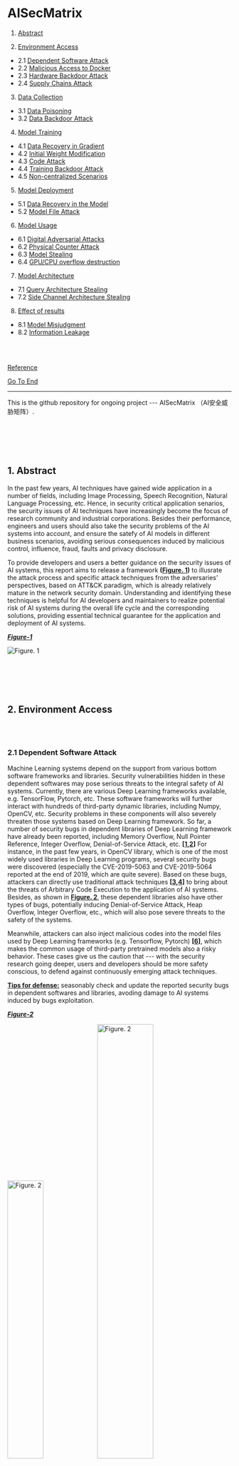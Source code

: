 # AISecMatrix

1. [Abstract](#abstract)

2. [Environment Access](#environment-access) 

* 2.1 [Dependent Software Attack](#dependent-software-attack)
* 2.2 [Malicious Access to Docker](#malicious-access-to-docker)
* 2.3 [Hardware Backdoor Attack](#hardware-backdoor-attack)
* 2.4 [Supply Chains Attack](#supply-chains-attack)

3. [Data Collection](#data-collection) 

* 3.1 [Data Poisoning](#data-poisoning)
* 3.2 [Data Backdoor Attack](#data-backdoor-attack)

4. [Model Training](#model-training) 

* 4.1 [Data Recovery in Gradient](#data-recovery-in-gradient)
* 4.2 [Initial Weight Modification](#initial-weight-modification)
* 4.3 [Code Attack](#code-attack)
* 4.4 [Training Backdoor Attack](#training-backdoor-attack)
* 4.5 [Non-centralized Scenarios](#non-centralized-scenarios)

5. [Model Deployment](#model-deployment) 

* 5.1 [Data Recovery in the Model](#data-recovery-in-the-model)
* 5.2 [Model File Attack](#model-file-attack)

6. [Model Usage](#Model-Usage) 

- 6.1 [Digital Adversarial Attacks](#Digital-Adversarial-Attacks)
- 6.2 [Physical Counter Attack](#Physical-Counter-Attack)
- 6.3 [Model Stealing](#Model-Stealing)
- 6.4 [GPU/CPU overflow destruction](#GPU/CPU-overflow-destruction)

7. [Model Architecture](#Model-Architecture) 

- 7.1 [Query Architecture Stealing](#Query-Architecture-Stealing)
- 7.2 [Side Channel Architecture Stealing](#Side-Channel-Architecture-Stealing)

8. [Effect of results](#Effect-of-results)

- 8.1 [Model Misjudgment](#Model-Misjudgment)
- 8.2 [Information Leakage](#Information-Leakage)

<br><br>

[Reference](#reference)

[Go To End](#end)

----

This is the github repository for ongoing project --- AISecMatrix （AI安全威胁矩阵）.

<br><br><br><br>

<span id = "abstract"></span>

## 1. Abstract

In the past few years, AI techniques have gained wide application in a number of fields, including Image Processing, Speech Recognition, Natural Language Processing, etc. Hence, in security critical application senarios, the security issues of AI techniques have increasingly become the focus of research community and industrial corporations. Besides their performance, engineers and users should also take the security problems of the AI systems into account, and ensure the satefy of AI models in different business scenarios, avoiding serious consequences induced by malicious control, influence, fraud, faults and privacy disclosure.

To provide developers and users a better guidance on the security issues of AI systems, this report aims to release a framework **([Figure. 1](#figure-1))** to illusrate the attack process and specific attack techniques from the adversaries' perspectives, based on ATT&CK paradigm, which is already relatively mature in the network security domain.  Understanding and identifying these techniques is helpful for AI developers and maintainers to realize potential risk of AI systems during the overall life cycle and the corresponding solutions, providing essential technical guarantee for the application and deployment of AI systems.

**<span id = "figure-1">*<u>Figure-1</u>*</span>**

![Figure. 1](img/1.png)

<br><br><br><br>

<span id = "environment-access"></span>

## 2. Environment Access

<br>

<br>

<span id = "dependent-software-attack"></span>

### 2.1 Dependent Software Attack

Machine Learning systems depend on the support from various bottom software frameworks and libraries. Security vulnerabilities hidden in these dependent softwares may pose serious threats to the integral safety of AI systems. Currently, there are various Deep Learning frameworks available, e.g. TensorFlow, Pytorch, etc. These software frameworks will further interact with hundreds of third-party dynamic libraries, including Numpy, OpenCV, etc. Security problems in these components will also severely threaten those systems based on Deep Learning framework. So far, a number of security bugs in dependent libraries of Deep Learning framework have already been reported, including Memory Overflow, Null Pointer Reference, Integer Overflow, Denial-of-Service Attack, etc. **[[1](#ref-1),[2](#ref-2)]** For instance, in the past few years, in OpenCV library, which is one of the most widely used libraries in Deep Learning programs, several security bugs were discovered (especially the CVE-2019-5063 and CVE-2019-5064 reported at the end of 2019, which are quite severe). Based on these bugs, attackers can directly use traditional attack techniques **[[3](#ref-3),[4](#ref-4)]** to bring about the threats of Arbitrary Code Execution to the application of AI systems. Besides, as shown in **[Figure. 2](#figure-2)**, these dependent libraries also have other types of bugs, potentially inducing Denial-of-Service Attack, Heap Overflow, Integer Overflow, etc., which will also pose severe threats to the safety of the systems.

Meanwhile,  attackers can also inject malicious codes into the model files used by Deep Learning frameworks (e.g. Tensorflow, Pytorch) **[[6](#ref-6)]**, which makes the common usage of third-party pretrained models also a risky behavior. These cases give us the caution that --- with the security research going deeper, users and developers should be more safety conscious, to defend against continuously emerging attack techniques.

**<u>Tips for defense:</u>** seasonably check and update the reported security bugs in dependent softwares and libraries, avoding damage to AI systems induced by bugs exploitation.

**<span id = "figure-2">*<u>Figure-2</u>*</span>**

<img src="img/2-1-1.png" alt="Figure. 2" width="40%" /><img src="img/2-1-2.png" alt="Figure. 2" width="50%" />

<br>

<br>

<span id = "malicious-access-to-docker"></span>

### 2.2 Malicious Access to Docker

Machine Learning tasks can be deployed in Kubernetes clusters via KubeFlow framework **[[5](#ref-5)]**. Since usually the computation nodes for ML tasks have strong calculation capability, these nodes are thus becoming ideal attack targets for adversaries. For instance, attackers may hijack these ML tasks nodes and exploit them for mining. **[[6](#ref-6)]** One example is, in June 2020, Azure Security Center at Microsoft issued one warning after they detected malicious mining programs installed in Kuberflow by attackers. This security program was induced by improper configurations --- some users modified the default settings for panel access, changing Istio service into Load-Balancer, for convinient access. Such improper configurations made the service public for Internet, so that attackers could access the panel and deploy backdoor containers in the clusters via various methods. For example, with space search engines such as Shodan, Fofa, etc., adversaries can discover Kubernets exposed in public network and thus gaining opportunities to execute malicious codes **[[5](#ref-5)]**. As shown in **[Figure. 3](#figure-3)**, adversaries can complete the attacks by loading customized malicious Jupyter images, during the creation of Juputer application services in Kubeflow. Meanwhile, attackers can also directly deploy malicious containers via inserting additional python codes in Jupyter, which may further enlarge the attackers' accessibility to critical data/codes and even harm the integral security of the ML models.

**<u>Tips for defense:</u>** Developers and maintainers should be familiar with containers' common application scenarios and corresponding defensive techniques. As for relevent techniques, we refer interested readers to the Kubernetes threatening models **[[8](#ref-8)]** released by Microsoft. 

**<span id = "figure-3">*<u>Figure-3</u>*</span>**

<img src="img/2-2-1.png" alt="Figure. 3" width="50%" /> <img src="img/2-2-2.png" alt="Figure. 3" width="33%" />

<br>

<br>

<span id = "hardware-backdoor-attack"></span>

### 2.3 Hardware Backdoor Attack

Hardware Backdoors Attacks (also known as Hardware Trojans Attacks) can take place during the trained models being deployed in hardware devices, where adversaries may insert backdoors into the deployed models by making very slight modificaiton to hardware components, e.g. Lookup Table. Those models that contain backdoors can still operate normally on common cases, however, malicious behaviors could be triggered in certain preseted senarios, resulting in stealthy and severe theats.

Mordern integrated circuits usually contain third-party IP cores, which are commonly adopted as integrated modules for swift deployment. Such commonly used and modularized mechanisms enable hardware attackers to design Trojans for certain IP cores and thus correspondinly affecting a substantial number of hardware devices which use these modules. For instance, as illusrated in **[[9](#ref-9)]**, one can bring a neural network model to always making incorrect predictions by only modifying 0.03% of the model's parameteres during hardware deployment stage. **[[10](#ref-10)]** further showed that, by merely flipping 13 bits of a model with 93M bits, a ImageNet classifier with 70% accuracy could be reduced to a random classifier. Recently, **[[11](#ref-11)]** proposed Sequence Triggered Hardware Trojan for neural networks, which can totally invalidate a classifier, once a certain sequence of normal images are input into the model, as shown in **[Figure. 4](#figure-4)**.

So far, Hardware Backdoor Attack is still a newly emerging research area, and existing research study on this area is limited. However, in real application scenarios, this type of attack poses a severe threat. For example, attackers can inject backdoors into vision system of an autonomous driving car in the form of hardware Trojans, and the life safety of passengers may be seriously threatened if the backdoors are triggered. Note that, existing backdoors injection usually can only be  implemented by the models' owners. It would be very valuable to study the backdoors injection from outside invaders, since it's a more risky attack scenarios.

**<span id = "figure-4">*<u>Figure-4</u>*</span>**

<img src="img/2-3-1.png" alt="Figure. 4" width="50%" />

<br>

<br>

<span id = "supply-chains-attack"></span>

### 2.4 Supply Chains Attack

As shown in **[Figure. 5](#figure-5)**, attackers can perform Supply Chains Attack in multiple ways, e.g. exploiting open source platform to release malicious pretrained models, constructing backdoors by controlling or modifying software and hardware platforms.

For instance, attackers can inject malicious instructions into model files by exploiting the security bugs Numpy CVE-2019-6446. Researchers already found that, when model loading functions like "torch.load" are executed, this security bug can be triggered, resulting in execution of malicious instructions. Since the execution of these malicious instructions will not affect the common usage of the models, such attacks are very stealthy. As shown in **[Figure. 6](#figure-6)**, using this bug, attackers can inject instructions into the model file (e.g. binary model file saved by Pytorch), and the "Calculator" program is launched when the model file is loaded. Similarly, attackers can also download and execute Trojan instructions in this way **[[12](#ref-12)]**, which makes this type of attacks very threatening.

**<u>Tips for defense:</u>** Make sure the srouce of model files are trustworthy before loading them, and be cautious in third-party model files.

**<span id = "figure-5">*<u>Figure-5</u>*</span>**

<img src="img/2-4-1.png" alt="Figure. 5" width="50%" />![Figure. 5](img/2-4-2.png)

**<span id = "figure-6">*<u>Figure-6</u>*</span>**

<img src="img/2-4-3.png" alt="Figure. 5" width="67%" />

<br><br>

<br><br>


## 3. Data collection

<span id = "Data-Poisoning"></span>

### 3.1 Data Poisoning

**<span id = "figure-7">*<u>Figure-7: From left to right are the images of target test that hope to be divided into the wrong ones, the poisoned training sample 1, the poisoned training sample 2 **[[13](#ref-13)]**.</u>*</span>**

<img src="img/3-1-1.png" alt="Figure. 7" width="50%" />

<br>

Data poisoning refers to the attack of malicious manipulation model by polluting part of training data before training. Generally speaking, poisoning attacks can be divided into two categories: the first type of poisoning attacks hopes that the network will perform well in normal tests, but it makes a wrong judgment on specific images; the second type of poisoning attacks hopes that the network performs poorly in the test set, and even the training is difficult to converge.

<br>

The first type of poisoning can be divided into clean sample poisoning and wrong sample poisoning. The pollution data released by the former is normal sample in human eyes, so it is hidden and difficult to be detected by the trainer; the latter type of poisoning method uses the wrong labeled data. Its success rate is generally relatively high, but its concealment is insufficient. If the attacker can obtain the model parameters of the target to be attacked, it may only need to introduce a piece of poisoned data to make the model judge the specific image incorrectly. Even if the attacker does not know the specific parameters of the model, the attacker can achieve a 50% success rate of poisoning by using multi model integration to produce pollution data with only 1% poisoning ratio **[[13](#ref-13)]**. As shown in **[Figure. 7](#figure-7)**, modifying several different pictures in the training set for poisoning can make the trained model recognize the specific target graph which is different from the training picture as the category designated by the attacker **[[13](#ref-13)]**.

<br>

The second type of poisoning aims to reduce the overall performance of the model **[[15](#ref-15)]**, which mainly targets at traditional machine learning models such as SVM **[[16](#ref-16)]**, logical regression **[[17](#ref-17)]**. Of course, the second type of poisoning for deep learning can also have a higher success rate **[[18](#ref-18)]**.

<br>

At present, the poison attack to the white box model has been relatively complete, but how to better poison the black box model is still a problem worth studying. How to reduce the proportion of poisoning samples and improve the success rate and stability of black box poisoning is an important research direction in the future.

<br>

**<u>Defense suggestions:</u>** Be alert to the data from unknown sources; Use the algorithm **[[19](#ref-19),[20](#ref-20)]** to detect abnormal samples before training; Preprocess the used data by using yje data augmentation; Try to avoid transfer learning based on completely open model, so as to improve the difficulty of poisoning attack.

<br>

<span id = "Data-Backdoor-Attack"></span>

### 3.2 Data Backdoor Attack

Backdoor Attack is an emerging attack method against machine learning models. An attacker may bury a back door into the model, which may lead to the infected model behaving normally in general. However, when the back door is activated, the output of the model becomes the malicious target set by the attacker. When the training process of the model is not completely controlled, for example, scenarios such as training/pre-training using third-party training data sets, training using third-party computing platforms, modeling provided by the third party, etc., backdoor attacks may occur. Because the model behaves normally until the back door is triggered, this kind of malicious attack behavior is difficult to be detected.

<br>

**<span id = "figure-8">*<u>Figure-8: Schematic diagram of backdoor attack based on data poisoning **[[21](#ref-21)]**.</u>*</span>**

<img src="img/3-2-1.png" alt="Figure. 8" width="50%" />

<br>

Data backdoor attack refers to backdoor implantation through poisoning training data set **[[22](#ref-22),[23](#ref-23),[24](#ref-24)]**. As shown in **[Figure. 8](#figure-8)**, in the image classification task, some training images will be "tagged" with specific triggers, and then their labels will be converted into target labels specified by attackers. These poisoned samples and benign samples will be used for model training together. Therefore, during the test phase, the normal test samples will be predicted as their corresponding categories by the model, but the test samples containing triggers  (being attacked) will activate the hidden backdoors in the model and make them be divided into target categories.

<br>

At present, the trigger of a backdoor attack can reach an invisible level of human eyes **[[23](#ref-23),[24](#ref-24),[25](#ref-25)]**, and the real label of the poisoned sample can even be completely consistent with the target label **[[23](#ref-23),[24](#ref-24)]**, which makes the backdoor attack more difficult to detect. Besides, in addition to image classification task, backdoor attack has also been proved to have significant attack effect in other different task scenarios **[[26](#ref-26),[27](#ref-27),[28](#ref-28)]**. Therefore, backdoor attack poses a great threat to the security of deep learning model.

<br>

**<u>Defense suggestions:</u>** for backdoor attacks, there are also some corresponding defense methods proposed. The existing backdoor defense methods can be divided into empirical backdoor defense methods and certified backdoor defense methods. The empirical backdoor defense method generally has good performance, but its effectiveness is not guaranteed theoretically; On the other hand, the validity of the authenticated backdoor defense method is guaranteed theoretically under certain assumptions, but its performance is generally weaker than that of the empirical back door defense method in real scenarios. The existing authenticated backdoor defense methods **[[29](#ref-29),[30](#ref-30)]** are mainly based on Random Smoothing technology, while empirical backdoor defense methods have many different ways, which can be divided into the following six basic categories **[[21](#ref-21)]**:
* Defense based on preprocessing **[[31](#ref-31),[32](#ref-32),[33](#ref-33)]**: Preprocess the prediction samples before the prediction begins, and then destroy the triggers that may exist in the samples, so that the backdoor cannot be activated successfully.
* Defense based on model reconstruction **[[31](#ref-31),[34](#ref-34),[35](#ref-35)]**: Reconstruct the model by pruning and retraining, thus destroying the hidden back door in the model.
* Defense based on trigger reconstruction **[[36](#ref-36),[37](#ref-37),[38](#ref-38)]**: Reconstruct the backdoor trigger in the infected model in certain way, and then eliminate the model backdoor by suppressing related triggers.
* Defense based on model diagnosis **[[39](#ref-39),[40](#ref-40),[41](#ref-41)]**: Directly diagnose whether there is backdoor in the model in some way, and refuse to deploy the model with backdoor.
* Sample filtering **[[42](#ref-42),[43](#ref-43),[44](#ref-44)]**: Filtering out the poisoned / attacked samples to achieve the defensive effect.
* Toxicity inhibition **[[45](#ref-45),[46](#ref-46)]**: Inhibit the effectiveness of the poisoned samples in training, so that they cannot successfully create the back door.

<br>

<span id = "Model-Training"></span>

## 4. Model Training

<span id = "Data-Recovery-In-Gradient"></span>

### 4.1 Data Recovery in Gradient

At present, in order to solve the data privacy and other security problems in model training, distributed distributed is often adopted to train the model in industry. Specifically, the model will be stored in the central server. During each iterative training, the central server transmits the model to the distributed terminal server, where the local data is used to calculate the gradient, and then the gradient is transmitted back to the central server to update the model parameters **[[47](#ref-47)]**. Since the data is always kept at the terminal, the central server cannot directly access the data, which can protect the data privacy. But the latest research shows that it is not subtle enough to transmit gradient information only. As shown in **[Figure. 9](#figure-9)**, the trainer can recover the original training data from the gradient. In this way, even in a distributed computing framework, the central server can achieve the purpose of stealing data. As shown in **[Figure. 10](#figure-10)**, the data recovered in this way has a high degree of authenticity, which may bring great losses to the customers

<br>

**<u>Defense suggestions:</u>** Use larger batch size to calculate the gradient, increase the difficulty of data recovery, and add a certain amount of random noise when returning the gradient for privacy protection.

<br>

**<span id = "figure-9">*<u>Figure-9: Schematic diagram of recovering data from gradient **[[48](#ref-48)]**.</u>*</span>**

<img src="img/4-1-1.png" alt="Figure. 9" width="50%" />

**<span id = "figure-10">*<u>Figure-10: Gradient-based Data Recovery effect in CIFAR-10 Data Set **[[48](#ref-48)]**.</u>*</span>**

<img src="img/4-1-2.png" alt="Figure. 10" width="50%" />

<br>

<span id = "Initial-Weight-Modification"></span>

### 4.2 Initial Weight Modification

The training of neural network is essentially to solve the optimization problem, and its final result is usually independent of the selection of initial values. However, the latest research shows that using a specific method to initialize the weight of the network can significantly increase the number of iterations, thus increasing the training time **[[49](#ref-49)]**, prolonging the product iteration cycle, and causing huge economic losses. This kind of attack method is very special and hidden, users can hardly detect it.

<br>

As shown in **[Figure. 11](#figure-11)**, the attacker can initialize the weight of a specific position to a minimum value, so that the eigenvector obtained after several layers of forward propagation is almost zero, which leads to the minimum training gradient calculated in the back-propagation process and makes it difficult for the network to learn. The attacker can implement this attack by modifying the default initialization method.

<br>

**<u>Defense suggestions:</u>** Check the initialization mechanism of weights.

<br>

**<span id = "figure-11">*<u>Figure-11: Hazard mechanism of weight modification **[[49](#ref-49)]**.</u>*</span>**

<img src="img/4-3-1.png" alt="Figure. 11" width="50%" />

<br>

<span id = "Code-Attack"></span>

### 4.3 Code Attack

In the training phase of the network, the attacker can mislead the training process by controlling the developer's machine for code attack. Code attack mainly uses methods like malicious tampering with configuration information, hijacking compilation process, and log error inducement, to make the actual code executed or called by users inconsistent with the preset code. This kind of attack makes the key parameters or logic in the training process manipulated by the attacker, which seriously affects the result of network training and brings great obstacles to the product development process. Specifically, malicious tampering with the configuration information refers to manipulating the storage area corresponding to the parameters from the memory when reading the configuration file, and then modifying the parameter configuration, thus affecting the final training model. Specifically, when training large-scale neural networks, users will load training configuration information such as example, hyper parameter, data model address from a specific file (such as.py, .json, etc.). By changing these parameters, attackers can have a significant impact on the final training effect of the network. In addition, because the training of neural networks is generally a "black box problem", researchers tend to attribute the bad results to the design of the network, and will not be aware of the impact of such attacks.

<br>

Hijacking compilation process means that, in addition to directly tampering with the super parameters, through code injection, the attacker Hook the ReadFile class function of the program during the compilation process, replaces the original code to result in the generation of machine code with the specified function of the attacker. In this way, the actual code logic, network structure and even training data of the training program will deviate from the user's preset, which will have a great impact on the results. Similarly, it is also difficult for AI researchers to trace such security risks.
Network trainers often use Tensorboard to monitor the training process of the model. Log error induction refers to that an attacker exploits the vulnerability in Tensorboard visualization or MITM man-hijacking attack to invade and tamper with the data information in the protocol transmission, making the network training curve on the monitor inconsistent with the reality. According to the wrong experimental results, researchers will make wrong decisions, which will mislead the follow-up research direction and bring great obstacles to the product development process.

<br>

**<u>Defense suggestions:</u>** Strengthen the security protection measures for the network security infrastructure, update the software patch version in time, and strengthen the security inspection of the third-party library and model file.

<br>

<span id = "Training-Backdoor-Attack"></span>

### 4.4 Training Backdoor Attack

Training a good deep learning model often requires a lot of computing resources. Therefore, many users choose to use the third-party platform for model training. This kind of uncontrollable training process also has the risk of being attacked by the back door. Specifically, since the training process is invisible to the users, the (malicious) third-party training platform can modify the training data set submitted by users during the training process, and implant the backdoor in the way similar to the data backdoor attack described in [Section 3.2](#Data-Backdoor-Attack) of this report.

<br>

**<u>Defense suggestions:</u>** Avoid using the risk of third-party computing platform for training; after obtaining the trained model, use the back door defense method described in [Section 3.2](#Data-Backdoor-Attack) of this report to check and eliminate the back door.

<br>

<span id = "Non-centralized-Scenarios"></span>

### 4.5 Non-centralized Scenarios
Federated learning is a distributed learning paradigm proposed to break the data island and realize AI cooperation in non-centralized scenarios. Participants can train the model locally without disclosing their own data and jointly maintain a global model. However, the distributed feature of Federated learning makes it the most likely model to be attacked by data poisoning. Attackers can control multiple participants to poison data locally to achieve the impact on the global model.

<br>

In terms of attack purposes, attacks against federated learning can be divided into the following three types: (1) data poisoning attack can greatly reduce the accuracy of the model **[[27](#ref-27),[52](#ref-52)]**; (2) Byzantine attack can make joint model unable to converge **[[27](#ref-27)]**; (3) backdoor attack **[[51](#ref-51),[52](#ref-52)]** can lead to malicious control of the model. The first two attacks will cause the waste of model training resources, while the backdoor attack may make the prediction results of the model manipulated by the attacker in a specific scenario, thus causing security risks.

<br>

**<span id = "figure-12">*<u>Figure-12: Left: poisoning mechanism for federal learning; Right: Byzantine attack principle **[[50](#ref-50)]**.</u>*</span>**

<img src="img/4-2-1.png" alt="Figure. 12" width="50%" /><img src="img/4-2-3.png" alt="Figure. 12" width="50%" />

<br>

Specifically, as shown in **[Figure. 12](#figure-12)**, attackers can manipulate one or more participants to train with poison data locally, and then affect the gradient mean value of server node aggregation to realize backdoor attack **[[27](#ref-27)]**. In addition, if the training results of the model submitted by participants are completely arbitrary and unconstrained, Byzantine attacks may also occur, resulting in the failure in model convergence **[[27](#ref-27)]**. As shown in **[Figure. 12](#figure-12)**, the gradient estimates calculated by the normal participants (black dotted arrow) are distributed around the actual gradient (Blue Solid arrow) of the cost function. Malicious participants can give a vector far away from the normal gradient (red dotted arrow), thus affecting the convergence of the model **[[50](#ref-50)]**.

<br>

**<u>Defense suggestions for poisoning attack:</u>** Set the update norm threshold of the model and ignore the updates that exceed the threshold, limit the update ability of each participant by using standardized tailoring, and add a small amount of noise to the updated value of the model by (weak) differential privacy method **[[51](#ref-51)]**.

<br>

**<u>Defense suggestion for Byzantine attack:</u>** Using Krum algorithm to alleviate Byzantine attack by excluding "far" vectors **[[50](#ref-50)]**. Since this method introduces additional detection module, the convergence speed will be reduced compared with normal training.

<br>

<span id = "Model-Deployment"></span>

## 5. Model Deployment

<span id = "Data-Recovery-In-The-Model"></span>

### 5.1 Data Recovery in the Model

At present, many enterprises protect data security by only opening the model and hiding the training data. However, the latest research shows that it is still possible for attackers to recover the original training data by using the model. Specifically, the batch normalization layer contained in most networks takes the information of the training set image in the feature diagram. WIth this information, the attacker can restore the training data to the maximum extent **[[53](#ref-53)]**. The schematic diagram is shown in **[Figure. 13](#figure-13)**.

<br>

The research of this kind of attack and defense is still in its infancy, and there is no mature attack and defense means.

<br>

**<span id = "figure-13">*<u>Figure-13: Model-based data recovery mechanism **[[53](#ref-53)]**.</u>*</span>**

<img src="img/5-1-1.png" alt="Figure. 13" width="50%" />

<br>

<span id = "Model-File-Attack"></span>

### 5.2 Model File Attack

The existing attacks on models are mostly achieved by modifying the data level. In fact, there are some attacks during the deployment phase by manipulating memory or modifying model files directly.  For example, the model files saved by various machine learning frameworks are serialized and stored on disk in a specific format, and the model hierarchy, data parameters, and other information can be obtained through reverse analysis. The attacker can modify a specific number of bits of data in the model to realize the backdoor function or disabled the model function. Compared with data poisoning, the link of direct manipulation model is shorter and faster, but it also requires the attacker to have higher control authority on the attacked model.

<br>

Deep learning frameworks such as Pytorch mostly use pickling serialization to store model structures and parameters. Attackers can embed malicious code when the model is saved and execute malicious commands automatically when the model is deserialized. In addition, the attacker can also modify the weight of specific neurons in the model file to crash the model performance **[[12](#ref-12)]** or insert the backdoor function. As shown in **[Figure. 14](#figure-14)**, based on the method in **[[11](#ref-11)]**, attackers can reduce the model accuracy from 70% to 0.1% by flipping 13 bits in 93M bit parameters. The attacker can even hide the malicious binary code content inside the model parameters and execute it at a specific time.

<br>

The research of this kind of attack is also in the early stage. The research on direct tampering model is seldom discussed in academic circles, but it is directly effective in actual scenes. In the algorithm, there is still a lot of room for discussion on how to accurately locate the modified key neuron information in the model.

<br>

**<span id = "figure-14">*<u>Figure-14: Bit flip attack mechanism **[[11](#ref-11)]**.</u>*</span>**

<img src="img/5-2-1.png" alt="Figure. 14" width="50%" />

<br>

<span id = "Model-Usage"></span>

## 6. Model Usage

<br>

<br>

<span id = "Digital-Adversarial-Attacks"></span>

### 6.1 Digital Adversarial Attacks

Adversarial attack is a kind of attack mode aimed at the call link of AI model [56, 57, 58, 59, 60]. By adding malicious noise (also known as attack noise) to the normal samples, which is hard to detect by human eyes, the attacker makes the AI model generate a wrong prediction to the samples (i.e. adversarial samples). Taking the classification model as an example, as shown in **[Figure. 15](#figure-15)**, Inception model [54] can accurately predict the clean sample x as "Afghan Hound", but after adding a small amount of anti noise $\epsilon$, the adversarial sample $x+\epsilon$ is wrongly predicted as "compound toe monkey" by the concept. Although the AI model represented by deep neural network has been widely used in many fields such as finance, security, automatic driving and so on, the adversarial attack reveals that the AI model itself still has great security risks.

**<span id = "figure-15">*<u>Figure-15</u>*</span>**

![img](https://docimg10.docs.qq.com/image/xmAPmjqSqUxO7qJ1nWaJ4g?w=596&h=227)

**Figure 15**: For the Inception model [54], an example of a test adversarial attack on image classification, the clean image comes from Imagenet.

There are usually two goals for adversarial attacks to achieve: 1) the noise amplitude is so small that it is difficult to be detected by human eyes; 2) the prediction of confrontation samples is inconsistent with normal ones. According to these two characteristics, the method of generating countermeasure samples can be modeled as the following optimization problems:

![img](https://docimg3.docs.qq.com/image/vmo7CZgQB-zEE6_fXWl95w?w=628&h=43)

Where $x$ is the normal sample, and its correct label is $y$ , $x_\epsilon$ is its corresponding adversarial sample,  $t$ is the target category of counter attack; $f(\cdot;w)$ is the deep learning model to attack, where $w$ is the model parameter; $C$ is some specific constraints $x_\epsilon$ needs to satisfy, and the value range is $[0,1]$. $D$ is the distance function, which is used to measure the difference between $x_\epsilon$ and $x$. The loss function $L_1$ is used to measure the difference between the output of the adversarial sample  $f(\cdot;w)$ and the attack target $t$. In view of the different factors in the above objective function, it can adopt a variety of settings, which develops a variety of adversarial attack, such as white-box attack, black box attack, target attack, non-target attack, etc. **[Figure. 16](#figure-16)** shows the current common types of adversarial attack.

**<span id = "figure-16">*<u>Figure-16</u>*</span>**

![img](https://docimg4.docs.qq.com/image/MabTJoicpupDaNO_U3yI-w?w=617&h=545)

<center><b>Figure 16</b>: General expressions and common types of adversarial attacks</center>

White box attack means that the attacker has the knowledge about the structure and weights of the target model $f(\cdot;w)$. In white box attack, the attacker could directly optimize the target function (1) by gradient descent method to obtain the attack sample $x_\epsilon$. But in a real attack scenarios, the structure and weight of the attacked model are usually invisible to the attacker. Black box attack studies how to solve the attack sample  $x_\epsilon$ when the structure and weight of the attacked model cannot be obtained. Due to the structure and parameters of target model $f(\cdot;w)$ are known, the objective function (1) can not be directly derived from the attack noise $x_\epsilon$. However, attackers can usually obtain the prediction output of the model  $f(\cdot;w)$ through API calls such as obtaining the similarity of face comparison through API calls. Attackers access the model through API calls and modify the corresponding input samples according to the returning results to achieve the purpose of attack. One of the most important evaluation standard of black-box attack is the number of API calls required to attack successfully. Up to now, the main methods of black-box attack include migration attacks, gradient estimation, random search, etc. [62, 63, 64, 65, 66, 67, 68, 69, 70, 71]. Among these attacks, migration attacks obtain attack samples by constructing alternative models and performing white-box attacks on the alternative models, and then use the attack samples to directly attack the black-box model [69]. Besides, the methods based on migration attack can achieve a certain outcome on non-target attack, but do not perform well on target attack. As for gradient estimation, it refers to estimating the gradient of the black-box model $f(\cdot;w)$ with respect to $x_\epsilon$ and using the gradient descent method to find out the attack samples [62,72]. Such as zero-order optimization algorithm, the core of gradient estimation is how to efficiently estimate the gradient of the black box model. For random search, it is also a black box attack method which has been widely studied in recent. Random search usually combines some prior knowledge to improve the search efficiency. For instance, the prior knowledge could be a successful attack noise usually occurs on the boundary of feasible region. At present, it has successfully solved many tasks such as image classification [62,71], face recognition [63], video detection [64] by means of black box attack. For example, for CIFAR-10 [74] image classification task, an average of 44 API calls can realize non-target attack for Densenet classification model, and an average of 787 API calls for target attack [71].

In the process of black-box attack, the training data, model structure, model parameters, and other information of the target model are not needed, and the attack is only realized through API calls. The black-box attack is more consistent with the real application scenario. However, successful black box attacks usually require a large amount of API calls, especially for complex AI models. For instance, the face comparison model, usually takes thousands of API calls to generate invisible adversarial noise by black-box attack. This large number of API calls can be easily defended by the target model. The The research hotspot of black box attacks is how to combine prior knowledge to reduce the amount of API calls needed for successful attack. If the number of API calls is reduced from thousands of times to less than 100 times, there will be great security risks to the real AI system.

At present, adversarial attacks are mainly concentrated in the field of computer vision[75], but there are also some adversarial attacks attempt on speech system [76,77,78,79,80]. As shown in **[Figure. 17](#figure-17)**, the attacker adds tiny noises that cannot be felt by human ears to normal speech fragments, so that the speech recognition system recognizes them as completely different content [61].

**<span id = "figure-17">*<u>Figure-17</u>*</span>**

![img](https://docimg10.docs.qq.com/image/1sLHCUPQ35fI7CDudSkP1w?w=424&h=296)

<center><b>Figure 17</b>: Targeted attack on audio text conversion[61]
</center>

Speech recognition system has been widely used in smart home devices, such as smart radio and so on. The attacker may implant adversarial disturbance module in the smart home device to make the user's instructions be misidentified as other instructions, which will bring great security risks. Similarly, audio attack can also be divided into target attack and non-target attack. The former requires that the adversarial audio is recognized as specific content, while the latter only requires that the adversarial audio is mistakenly recognized as others' audio. Because of the sound spectrum complexity, it is more difficult to achieve target attack. In addition, the model and preprocessing operation of voice system are often complex, which also brings great difficulties to attackers. At present, audio attacks mainly focus on white-box attack stage. How to embed the generation process of countermeasure audio into the cascade module of the device, and how to generate the real-time countermeasure audio are potential research directions.

Except visual and audio attacks, AI systems based on text[81], recommendation system[82], reinforcement learning[83], retrieval[58] and other technologies may also be attacked by adversarial samples.

**<u>Tips for defense:</u>** faced with the threat of confrontational attacks, feasible defense suggestions include:

- Analyze the factors that affect the robustness of the model from the model structure level, and design a more robust model structure.
- Analyze the robust and non robust features contained in the training data from the data level, and try to fit the robust features during training.
- Analyze the reason of confrontation samples from the training mechanism, and get a more robust model through confrontation training [56].
- In the model deployment phase, steps such as confrontation detection, image preprocessing (coding, compression, affine transformation, etc.) are added to resist the attack.
- Limit API access frequency to prevent black box attacks based on API calls.

<br>

<br>

<span id = "Physical-Counter-Attack"></span>

### 6.2 **Physical Counter Attack**

At present, most of the counter attacks occur in the digital space, that is, directly tamper with the objects stored in the digital space (such as stored image pixel value, etc.) to achieve the purpose of attack. However, in real application scenarios, applications usually scan the objects in the physical world through sensors (such as cameras) to obtain the corresponding expression in the digital space, and then discriminate the objects in the digital space. The face recognition system can capture face images in real time through cameras and recognize them. The autopilot can obtain the state of the surrounding objects through multiple sensors. In this case, since the process of scanning and imaging is not accessible to the attacker, the attacker usually does not have the right to directly fight against tampering with the objects in the scanned digital space. Physical attack studies, how to directly change the object in the physical world, to achieve the effect of anti attack.

**<span id = "figure-18">*<u>Figure-18</u>*</span>**

![img](https://docimg10.docs.qq.com/image/swv8n_0DBa-wxqyHxxtKyQ?w=188&h=193)

<center><b>Figure 18</b>: Traffic sign sticker attack, image from literature [84]
</center>

At present, the typical physical attack method is to put a special attack sticker on the real object to achieve the purpose of attack [84,85,86,87,88,89,90,91,92]. Physical attacks against object recognition systems are studied in [84]. As shown in **[Figure. 18](#figure-18)**, by putting a specific black and white attack sticker on the stop sign, the classifier can wrongly identify the stops sign as a speed limit sign, which poses a great security risk to the automatic driving system. Reference [85] studied the physical attack against the face recognition system. By generating special eyeglass frame stickers to deceive the face recognition system, it brought great security risks to face security, face payment and other systems.

Since it is impossible to model and optimize noise iteratively in physical space, physical attacks are usually accomplished by migration learning. That is to say, firstly, the surrogate model is constructed and the attack noise is generated in the digital space. Secondly, the attack noise is printed and pasted on the specific object for physical space attack. Therefore, physical attack involves the conversion process from digital space to physical space. Due to the problem of printer accuracy, there are usually some color distortion in the process of image printing in digital space, and there are different physical environments in the process of camera capture and re acquisition, The variation of lighting conditions, shooting angle and shooting distance makes the difference between the anti noise in digital space and that after printing and re acquisition, which leads to the successful attack of anti noise in digital space. When the anti noise acts on the physical space, the attack effect is usually limited. The key point of physical attack is to explore how to improve the robustness of anti noise to physical environment changes. At present, the commonly used physical attack methods usually consider the printer non printability score (NPS) [85] constraint and fusion of different expectation over transformation (EOT) [86]. NPS calculates a set of pixels range set S that the printer can print in advance, and then constrains the attack noise as much as possible in the process of solving the attack noise.

**<span id = "figure-19">*<u>Figure-19</u>*</span>**

![img](https://docimg2.docs.qq.com/image/x8Z7YoGU_OF03tKScg4IHQ?w=500&h=275)

<center><b>Figure 19</b>: Schematic diagram of model stealing
</center>

In order to reduce the precision loss caused by the printer. EOT considers the possible transformations in physical space (such as rotation transformation, distance transformation, angle transformation, etc.), and then solves the anti noise problem in digital space, which makes the anti noise robust to these changes.

**<u>Tips for defense:</u>** The defense against physical attacks can start from several aspects such as data acquisition, noise detection, and adversarial-robust models. Up to now, physical attack is not very effective in modeling the real environment changes. In the data acquisition stage, we can collect more pictures from different angles and the environment for joint judgment to prevent physical attacks. The target of noise detection is to detect the input image before sending it into the model to judge whether the input image has been tampered with or not The principle is to make use of the difference in data distribution between anti noise image and clean image; the purpose of anti robust model is to make the model itself robust to attack noise, which can be realized by confrontation training.

<br><br>

<span id = "Model-Stealing"></span>

### 6.3 **Model Stealing**

With the deepening of deep learning network, the training cost is also increasing. Good performance models have become an important core property of companies/research institutions. In order to protect the model and open the functions to the public, relevant organizations often deploy the model in the cloud and open the API to users to realize "machine learning as a service" (MLaaS). However, recent studies show that attackers can query the output of the network by calling the API many times, and then steal the function of the model. The specific principle is shown in **[Figure. 19](#figure-19)**.

[94] is the first time to propose the model of stealing through API, which opens up the research work of this attack direction. However, [94] can steal a smaller model. In order to alleviate this problem, [95] proposed a method that can steal a slightly larger model. In addition, [93] explored the conditions and factors of model stealing in detail, and realized large-scale network stealing with reinforcement learning. [96] using adversarial attack, the number of queries needed to steal is significantly reduced, and the models of famous platforms are successfully stolen with low cost.

**<u>Tips for defense:</u>** Limit the number of user queries, only output results, and hide the output details of the model.

**<span id = "figure-20">*<u>Figure-20</u>*</span>**

![img](https://docimg8.docs.qq.com/image/WQFPEGezckuetO7Zfs3uJw?w=616&h=71)

<b>Figure 20</b>: Memory space diagram of neural network runtime [97]. Attackers can read and write arbitrary address through memory overflow vulnerability, and then attack the model by modifying the model parameters.

<br><br>

<span id = "GPU/CPU-overflow-destruction"></span>

### 6.4 **GPU/CPU overflow destruction**

At present, most of the attacks against AI systems are based on data and algorithms, and there are also some security problems in memory. Attackers can construct precise memory overflows for specific GPUs. For example, CUDA memory model supported by NVIDIA graphics card can cover some neuron information in neural network through memory overflow, which makes the prediction of network model deviate. The GitHub project [97] mentions such an attack mode. Specifically, a typical computer vision application will input all images into neural network for preprocessing before classification. In order to speed up the processing, researchers will load images and models into DRAM. Because the preprocessing process needs to be able to modify the image and the model is generally large, which will lead to both using global memory, resulting in the memory model structure in **[Figure. 20](#figure-20)**.

Obviously, an attacker can override the network model if he can overflow the memory allocated to the image. Once the parameters of the covered model can be accurately controlled, then the neural network can be transformed into an invalid network or even a backdoor network by attackers, causing a serious threat.

However, the research in this field is still in a very early stage, and there is no mature defense method.

<br><br>

<br><br>

<span id = "Model-Architecture"></span>

## 7. **Model Architecture**

<br><br>

<span id = "Query-Architecture-Stealing"></span>

### **7.1  Query Architecture Stealing**

The similarity of model architecture is an important factor to determine the mobility of adversarial attack. If the attacker can obtain the structure information of the attacked model, it will greatly increase the success rate of subsequent attacks.

Although the current research on architecture theft has just begun, some related research results have been produced. For example, an attacker can guess the network structure with ReLu activation function by querying the network output. This risk of attack is due to the nature of the ReLu network. Specifically, ReLu is piecewise linear, and the boundaries of different segments correspond to the input values that make ReLu switch between active and dormant status. Therefore, the attacker can determine the structure of the network layer by layer. As shown in **[Figure. 21](#figure-21)**, the experimental results in the right figure show that using the principle shown in the left figure, the attacker can accurately estimate the number of neurons in a certain layer of the network through this method.

Recently, the research in this field is still in a very early stage, and there is no mature defense method.

**<span id = "figure-21">*<u>Figure-21</u>*</span>**

![img](https://docimg5.docs.qq.com/image/sy3d3Q-JWLEIovafXgq54w?w=598&h=154)

<center><b>Figure 21</b>: Query architecture theft [101]
</center>

**<span id = "figure-22">*<u>Figure-22</u>*</span>**

![img](https://docimg1.docs.qq.com/image/wRbVryfWxeOzE250EQIHKA?w=619&h=160)

<center><b>Figure 22</b>: Side channel architecture theft result [102]
</center>

<br><br>

<span id = "Side-Channel-Architecture-Stealing"></span>

### **7.2  Side Channel Architecture Stealing**

Side channel attack refers to the attack that uses power, time consumption or electromagnetic radiation to obtain information, rather than through brute force or theoretical weakness in the algorithm. [102] using the idea of side channel attack. As long as the attacker and the victim are on the same host and use the same deep learning framework, the attacker can recover the execution order of specific commands in one reasoning of the model by monitoring the cache, and then deduce the network structure or super parameters. This kind of attack can achieve high accuracy, as shown in **[Figure. 22](#figure-22)**.

Attackers can steal the structure information of the model through the side channel architecture, and then train the reconstructed architecture on the data set to steal the function of the target model, which seriously infringes the privacy and intellectual property rights of professional algorithms deployed by enterprises, and causes serious business losses for enterprises.

At present, the research in this field is still in the very early stage, and there is no mature defense method.

<br><br><br><br>

<span id = "Effect-of-results"></span>

## **8. Effect of Results**

<br><br>

<span id = "Model-Misjudgment"></span>

### **8.1 Model Misjudgment**

The most direct impact of AI attack is to make the model generate wrong predictions. The ultimate goal of counter attack, poison attack and backdoor attack is to mislead the model through directional or non directional ways. 

**<span id = "figure-23">*<u>Figure-23</u>*</span>**

![img](https://docimg9.docs.qq.com/image/fqwGKvO-UhReZFBVDzh_lg?w=572&h=331)

<center><b>Figure 23</b>: Schematic diagram of the misjudgment result of the target detection network [103]
</center>

In the non-directional attack, the attacker wants to confuse the judgment of the network, reduce the confidence score of the decision, and even make a wrong decision. For example, in the face recognition scene, the attacker can make a pair of originally similar faces fail to match [104]; in the target detection, the attacker can make the object not be detected [105], or be recognized as another object; in the recommendation system, the attacker can make the system give a completely unrelated recommendation [106].

At present, for the depth system of different tasks, it is easy to find the confrontation samples [107,108,109,92] with inconsistent judgment of human and system, so as to realize the non-directional attack. These counter samples are almost the same as the original samples, but they can make the output of the network change dramatically. The existence of adversarial samples causes great trouble and security risk to the users of the system. In addition, these attacks have certain migration ability. In the example in **[Figure. 23](#figure-23)**, the adversarial samples generated by the Mask R-CNN model can also migrate to attack the other five models. As a result, the model can not recognize the computer, keyboard and other objects in the picture, and it will give the wrong prediction result "bed".

The undirected attack only requires the model to make a wrong judgment on the sample, while the directed attack further requires the model to make a specific wrong judgment. As shown in **[Figure. 24](#figure-24)**, the five pre trained models on Imagenet can correctly predict the clean samples. However, the attacker can make three networks output the specified error result "bonnet" [110] by imposing a small disturbance on the image. In face recognition, the attacker can generate counter disturbance in a similar way, which makes the model judge the visitor to be an administrator with high authority, resulting in serious security crisis. At present, the more harmful black-box directed attack is also widely studied.

**<span id = "figure-24">*<u>Figure-24</u>*</span>**

![img](https://docimg6.docs.qq.com/image/rzbL4Ui3NTnIIRmHsamUYA?w=500&h=383)

<center><b>Figure 24</b>: Directed confrontation attack [110]
</center>

<br><br>

<span id = "Information-Leakage"></span>

### **8.2  Information Leakage**

If model misjudgment is an attack on AI system, then information disclosure is stealing the AI system. This kind of attack can lead to the function of the model being restored by a third party, resulting in the leakage of user privacy and the theft of company information assets.

A good model is often supported by a lot of computational power in training and high-quality data. In many scenarios, enterprises deploy well-trained models in the cloud and open API interfaces for users. Users can get a large number of model outputs according to a large number of input queries, so as to model the system, reverse restore its functions, then reduce the competitiveness of commercial models, and reduce its revenue.

In the medical or financial field, user data is extremely important resource. If leaked, it will cause serious privacy crisis and loss of business value. Because machine learning is data-driven, researchers usually use distributed methods to break data islands, unite data between enterprises, and ensure data security. However, in this scenario, it is still possible for the trainer to steal the content of the data terminal. In addition, if the project results are delivered in the form of model, the attacker may also recover the training data based on the model, which will cause privacy crisis.

<br>

<span id = "conclusion"></span>

## 9. Conclusion

At present, AI technology has been widely used in face payment, face security, speech recognition, machine translation and many other scenarios. The security of AI system has also attracted more and more attention in the industry. Malicious attacks against AI models can bring huge security risks to users. For example, an attacker could use a specially designed attack sticker to trick a facial recognition system, resulting in loss of life and property. Aiming at the security problems of AI model, this report, from the perspective of an attacker, summarizes the possible security risks in all aspects of the entire life cycle of AI model, and gives corresponding defense suggestions. This report not only includes common attacks such as software attack, Docker malicious access attack and supply chain attack, but also includes new attack methods such as counter attack and backdoor attack against AI model. It is helpful for AI development and technical operation personnel to understand the risk points and defense methods of AI system under the whole life cycle, and provide necessary technical support for the security deployment and application landing of AI system.

<br>

<span id = "copyright-and-risk-statement"></span>

## 10. Copyright and Risk Statement

The copyright of this report belongs to Tencent. The report is only for reference of general suggestions. Readers should not take any action according to any information in the report without specific professional suggestions. Tencent will not be responsible for any loss caused by using the information in this report.

<br>

<span id = "authors-unit"></span>

### 10.1 Author's Unit

**<u>Tencent AI Lab</u>**
Baoyuan Wu (baoyuanwu@tencent.com) 
Yanbo Fan (yanbofan@tencent.com) 
Yong Zhang (norriszhang@tencent.com) 
Yiming Li (georgli@tencent.com) 
Zhifeng Li (michaelzfli@tencent.com) 
Wei Liu (vincentwliu@tencent.com)

<br>

**<u>Zhuque Laboratory of Tencent Security Platform Department</u>**
vikingli (vikingli@tencent.com) 
jifengzhu (jifengzhu@tencent.com) 
allenszchen (allenszchen@tencent.com) 
ucasjhxu (ucasjhxu@tencent.com) 
dylandi (dylandi@tencent.com) 
xunsu (xunsu@tencent.com)

<span id = "about-us"></span>

### 10.1 About Us

**<u>Tencent AI Lab</u>**
Tencent AI Lab is Tencent's enterprise AI Lab, which was established in Shenzhen in April 2016. With the help of Tencent's long-term accumulation of rich application scenarios, big data, computing power and first-class talents, AI Lab is based on the future, open and cooperative, and is committed to continuously improving AI's understanding, decision-making and creativity, moving towards the vision of "make AI everywhere".

<br>

**<span id = "figure-25">*<u>Figure-25: Tencent AI lab

<img src="img/ailab-logo.jpg" alt="Figure. 25" width="50%" />

<br>

**<u>Zhuque Laboratory of Tencent Security Platform Department</u>**
Zhuque Laboratory of Tencent security platform department focuses on the research of combat level comprehensive attack and AI security technology, in order to promote attack and defense, pre-research the potential risks of cutting-edge technology and the company's business, and protect Tencent's business and user security.

<br>

**<span id = "figure-26">*<u>Figure-26: Zhuque Laboratory of Tencent Security Platform Department

<img src="img/zhuque.png" alt="Figure. 26" width="50%" />

<br>

<span id = "reference"></span>

## Reference

<span id = "ref-1">[1] Q. Xiao, K. Li, D. Zhang, and W. Xu, “Security risks in deep learning implementa-tions,” in IEEE S&P Workshop, 2018.</span>

<span id = "ref-2">[2] https://www.cvedetails.com/vulnerability-list/vendor_id-1224/product_id-53738/Google-Tensorflow.html.</span>

<span id = "ref-3">[3] https://www.securityweek.com/serious-vulnerabilities-patched-opencv-computer-vision-library.</span>

<span id = "ref-4">[4] https://www.secpod.com/blog/opencv-buffer-overflow-vulnerabilities-jan-2020/.</span>

<span id = "ref-5">[5] https://www.microsoft.com/security/blog/2020/06/10/misconfigured-kubeflow-workloads-are-a-security-risk.</span>

<span id = "ref-6">[6] https://security.tencent.com/index.php/blog/msg/130.</span>

<span id = "ref-7">[7] https://www.kubeflow.org/docs/notebooks/setup/.</span>

<span id = "ref-8">[8] https://www.microsoft.com/security/blog/2020/04/02/attack-matrix-kubernetes/.</span>

<span id = "ref-9">[9] J. Clements and Y. Lao, “Hardware trojan attacks on neural networks”, arXiv preprintarXiv:1806.05768, 2018.</span>

<span id = "ref-10">[10] A. S. Rakin, Z. He, and D. Fan, “Bit-flip attack: Crushing neural network with pro-gressive bit search,” in ICCV, 2019.</span>

<span id = "ref-11">[11] Z. Liu, J. Ye, X. Hu, H. Li, X. Li, and Y. Hu, “Sequence triggered hardware trojan inneural network accelerator,” in VTS, 2020</span>

<span id = "ref-12">[12] nEINEI, ““黑”掉神经网络：通过逆向模型文件来重构模型后门,” in XFocus Infor-mation Security Conference, 2020.</span>

<span id = "ref-13">[13] C. Zhu, W. R. Huang, A. Shafahi, H. Li, G. Taylor, C. Studer, and T. Gold-stein, “Transferable clean-label poisoning attacks on deep neural nets,” arXiv preprintarXiv:1905.05897, 2019.</span>

<span id = "ref-14">[14] A. Shafahi, W. R. Huang, M. Najibi, O. Suciu, C. Studer, T. Dumitras, and T. Gold-stein, “Poison frogs! targeted clean-label poisoning attacks on neural networks,” in NeurIPS, 2018.</span>

<span id = "ref-15">[15] H. Xiao, B. Biggio, B. Nelson, H. Xiao, C. Eckert, and F. Roli, “Support vectormachines under adversarial label contamination,” Neurocomputing, vol. 160, pp. 53–62, 2015.</span>

<span id = "ref-16">[16] B. Biggio, B. Nelson, and P. Laskov, “Poisoning attacks against support vector ma-chines,”arXiv preprint arXiv:1206.6389, 2012.</span>

<span id = "ref-17">[17] S. Mei and X. Zhu, “Using machine teaching to identify optimal training-set attackson machine learners.” in AAAI, 2015.</span>

<span id = "ref-18">[18] J. Feng, Q.-Z. Cai, and Z.-H. Zhou, “Learning to confuse: Generating training timeadversarial data with auto-encoder,” in NeurIPS, 2019.</span>

<span id = "ref-19">[19] H. Chacon, S. Silva, and P. Rad, “Deep learning poison data attack detection,” in ICTAI, 2019.

<span id = "ref-20">[20] Y. Chen, Y. Mao, H. Liang, S. Yu, Y. Wei, and S. Leng, “Data poison detectionschemes for distributed machine learning,” IEEE Access, vol. 8, pp. 7442–7454, 2019.</span>

<span id = "ref-21">[21] Y. Li, B. Wu, Y. Jiang, Z. Li, and S.-T. Xia, “Backdoor learning: A survey,” arXivpreprint arXiv:2007.08745, 2020.</span>

<span id = "ref-22">[22] T. Gu, K. Liu, B. Dolan-Gavitt, and S. Garg, “Badnets: Evaluating backdooringattacks on deep neural networks,”IEEE Access, vol. 7, pp. 47230–47244, 2019.</span>

<span id = "ref-23">[23] A. Saha, A. Subramanya, and H. Pirsiavash, “Hidden trigger backdoor attacks,” in AAAI, 2020.</span>

<span id = "ref-24">[24] S. Zhao, X. Ma, X. Zheng, J. Bailey, J. Chen, and Y.-G. Jiang, “Clean-label backdoorattacks on video recognition models,” in CVPR, 2020.</span>

<span id = "ref-25">[25] X. Chen, C. Liu, B. Li, K. Lu, and D. Song, “Targeted backdoor attacks on deeplearning systems using data poisoning,” arXiv preprint arXiv:1712.05526, 2017.</span>

<span id = "ref-26">[26] J. Dai, C. Chen, and Y. Li, “A backdoor attack against lstm-based text classificationsystems,” IEEE Access, vol. 7, pp. 138872–138878, 2019.</span>

<span id = "ref-27">[27] E. Bagdasaryan, A. Veit, Y. Hua, D. Estrin, and V. Shmatikov, “How to backdoorfederated learning,” in AISTATS, 2020.</span>

<span id = "ref-28">[28] K. Kurita, P. Michel, and G. Neubig, “Weight poisoning attacks on pre-trained mod-els,” in ACL, 2020.</span>

<span id = "ref-29">[29] B. Wang, X. Cao, N. Z. Gong,et al., “On certifying robustness against backdoorattacks via randomized smoothing,” in CVPR Workshop, 2020.</span>

<span id = "ref-30">[30] M. Weber, X. Xu, B. Karlas, C. Zhang, and B. Li, “Rab: Provable robustness againstbackdoor attacks,”arXiv preprint arXiv:2003.08904, 2020.</span>

<span id = "ref-31">[31] Y. Liu, Y. Xie, and A. Srivastava, “Neural trojans,” in ICCD, 2017.</span>

<span id = "ref-32">[32] B. G. Doan, E. Abbasnejad, and D. C. Ranasinghe, “Februus: Input purificationdefense against trojan attacks on deep neural network systems,” in arXiv: 1908.03369,2019.</span>

<span id = "ref-33">[33] Y. Li, T. Zhai, B. Wu, Y. Jiang, Z. Li, and S. Xia, “Rethinking the trigger of backdoorattack,”arXiv preprint arXiv:2004.04692, 2020.</span>

<span id = "ref-34">[34] K. Liu, B. Dolan-Gavitt, and S. Garg, “Fine-pruning: Defending against backdooringattacks on deep neural networks,” in RAID, 2018.</span>

<span id = "ref-35">[35] P. Zhao, P.-Y. Chen, P. Das, K. N. Ramamurthy, and X. Lin, “Bridging mode con-nectivity in loss landscapes and adversarial robustness,” in ICLR, 2020.</span>

<span id = "ref-36">[36] B. Wang, Y. Yao, S. Shan, H. Li, B. Viswanath, H. Zheng, and B. Y. Zhao, “Neuralcleanse: Identifying and mitigating backdoor attacks in neural networks,” in IEEES&P, 2019.</span>

<span id = "ref-37">[37] X. Qiao, Y. Yang, and H. Li, “Defending neural backdoors via generative distributionmodeling,” in NeurIPS, 2019.</span>

<span id = "ref-38">[38] H. Chen, C. Fu, J. Zhao, and F. Koushanfar, “Deepinspect: A black-box trojan detec-tion and mitigation framework for deep neural networks.” in IJCAI, 2019.</span>

<span id = "ref-39">[39] S. Kolouri, A. Saha, H. Pirsiavash, and H. Hoffmann, “Universal litmus patterns:Revealing backdoor attacks in cnns,” in CVPR, 2020.</span>

<span id = "ref-40">[40] S. Huang, W. Peng, Z. Jia, and Z. Tu, “One-pixel signature: Characterizing cnn modelsfor backdoor detection,” in ECCV, 2020.</span>

<span id = "ref-41">[41] R. Wang, G. Zhang, S. Liu, P.-Y. Chen, J. Xiong, and M. Wang, “Practical detectionof trojan neural networks: Data-limited and data-free cases,” in ECCV, 2020.</span>

<span id = "ref-42">[42] B. Tran, J. Li, and A. Madry, “Spectral signatures in backdoor attacks,” in NeurIPS,2018.</span>

<span id = "ref-43">[43] B. Chen, W. Carvalho, N. Baracaldo, H. Ludwig, B. Edwards, T. Lee, I. Molloy,and B. Srivastava, “Detecting backdoor attacks on deep neural networks by activationclustering,” in AAAI Workshop, 2018.</span>

<span id = "ref-44">[44] Y. Gao, C. Xu, D. Wang, S. Chen, D. C. Ranasinghe, and S. Nepal, “Strip: A defenceagainst trojan attacks on deep neural networks,” in ACSAC, 2019.</span>

<span id = "ref-45">[45] M. Du, R. Jia, and D. Song, “Robust anomaly detection and backdoor attack detectionvia differential privacy,” in ICLR, 2020.</span>

<span id = "ref-46">[46] S. Hong, V. Chandrasekaran, Y. Kaya, T. Dumitraş, and N. Papernot, “On the effec-tiveness of mitigating data poisoning attacks with gradient shaping,”arXiv preprintarXiv:2002.11497, 2020.</span>

<span id = "ref-47">[47] S. B. Venkatakrishnan, S. Gupta, H. Mao, M. Alizadeh,et al., “Learning generalizabledevice placement algorithms for distributed machine learning,” in NeurIPS, 2019.</span>

<span id = "ref-48">[48] L. Zhu, Z. Liu, and S. Han, “Deep leakage from gradients,” in NeurIPS, 2019.</span>

<span id = "ref-49">[49] K. Grosse, T. A. Trost, M. Mosbach, M. Backes, and D. Klakow, “Adversar-ial initialization–when your network performs the way i want,”arXiv preprintarXiv:1902.03020, 2019.</span>

<span id = "ref-50">[50] P. Blanchard, R. Guerraoui, J. Stainer,et al., “Machine learning with adversaries:Byzantine tolerant gradient descent,” in NeurIPS, 2017.</span>

<span id = "ref-51">[51] Z. Sun, P. Kairouz, A. T. Suresh, and H. B. McMahan, “Can you really backdoorfederated learning?”arXiv preprint arXiv:1911.07963, 2019.</span>

<span id = "ref-52">[52] C. Xie, K. Huang, P.-Y. Chen, and B. Li, “Dba: Distributed backdoor attacks againstfederated learning,” in ICLR, 2019.</span>

<span id = "ref-53">[53] H. Yin, P. Molchanov, J. M. Alvarez, Z. Li, A. Mallya, D. Hoiem, N. K. Jha, andJ. Kautz, “Dreaming to distill: Data-free knowledge transfer via deepinversion,” in CVPR, 2020.</span>

<span id = "ref-54">[54] I. J. Goodfellow, J. Shlens, and C. Szegedy, “Explaining and harnessing adversarialexamples,” STAT, vol. 1050, p. 20, 2015.</span>

<span id = "ref-55">[55] Y. Fan, B. Wu, T. Li, Y. Zhang, M. Li, Z. Li, and Y. Yang, “Sparse adversarial attackvia perturbation factorization,” in ECCV, 2020.</span>

<span id = "ref-56">[56] J. Bai, B. Chen, Y. Li, D. Wu, W. Guo, S.-t. Xia, and E.-h. Yang, “Targeted attackfor deep hashing based retrieval,” ECCV, 2020.</span>

<span id = "ref-57">[57] Y. Xu, B. Wu, F. Shen, Y. Fan, Y. Zhang, H. T. Shen, and W. Liu, “Exact adversarialattack to image captioning via structured output learning with latent variables,” in CVPR, 2019.</span>

<span id = "ref-58">[58] X. Chen, X. Yan, F. Zheng, Y. Jiang, S.-T. Xia, Y. Zhao, and R. Ji, “One-shotadversarial attacks on visual tracking with dual attention,” in CVPR, 2020.</span>

<span id = "ref-59">[59] C. Szegedy, V. Vanhoucke, S. Ioffe, J. Shlens, and Z. Wojna, “Rethinking the inceptionarchitecture for computer vision,” in CVPR, 2016.</span>

<span id = "ref-60">[60] J. Deng, W. Dong, R. Socher, L.-J. Li, K. Li, and L. Fei-Fei, “Imagenet: A large-scalehierarchical image database,” in CVPR, 2009.</span>

<span id = "ref-61">[61] Y. Guo, Z. Yan, and C. Zhang, “Subspace attack: Exploiting promising subspaces forquery-efficient black-box attacks,” in NeurIPS, 2019.</span>

<span id = "ref-62">[62] Y. Dong, H. Su, B. Wu, Z. Li, W. Liu, T. Zhang, and J. Zhu, “Efficient decision-basedblack-box adversarial attacks on face recognition,” in CVPR, 2019.</span>

<span id = "ref-63">[63] Z. Wei, J. Chen, X. Wei, L. Jiang, T.-S. Chua, F. Zhou, and Y.-G. Jiang, “Heuristicblack-box adversarial attacks on video recognition models.” in AAAI, 2020.</span>

<span id = "ref-64">[64] B. Ru, A. Cobb, A. Blaas, and Y. Gal, “Bayesopt adversarial attack,” in ICLR, 2020.</span>

<span id = "ref-65">[65] L. Meunier, J. Atif, and O. Teytaud, “Yet another but more efficient black-box ad-versarial attack: tiling and evolution strategies,”arXiv preprint arXiv:1910.02244,2019.</span>

<span id = "ref-66">[66] P. Zhao, S. Liu, P.-Y. Chen, N. Hoang, K. Xu, B. Kailkhura, and X. Lin, “On thedesign of black-box adversarial examples by leveraging gradient-free optimization andoperator splitting method,” in ICCV, 2019.</span>

<span id = "ref-67">[67] A. Al-Dujaili and U.-M. O’Reilly, “Sign bits are all you need for black-box attacks,”in ICLR, 2019.</span>

<span id = "ref-68">[68] N. Papernot, P. McDaniel, I. Goodfellow, S. Jha, Z. B. Celik, and A. Swami, “Practicalblack-box attacks against machine learning,” in ASIACCS, 2017.</span>

<span id = "ref-69">[69] Z. Huang and T. Zhang, “Black-box adversarial attack with transferable model-basedembedding,”arXiv preprint arXiv:1911.07140, 2019.</span>

<span id = "ref-70">[70] Y. Feng, B. Wu, Y. Fan, Z. Li, and S. Xia, “Efficient black-box adversarialattack guided by the distribution of adversarial perturbations,” arXiv preprintarXiv:2006.08538, 2020.</span>

<span id = "ref-71">[71] P.-Y. Chen, H. Zhang, Y. Sharma, J. Yi, and C.-J. Hsieh, “Zoo: Zeroth order opti-mization based black-box attacks to deep neural networks without training substitutemodels,” in Proceedings of the 10th ACM Workshop on Artificial Intelligence and Se-curity, 2017, pp. 15–26.</span>

<span id = "ref-72">[72] M. Andriushchenko, F. Croce, N. Flammarion, and M. Hein, “Square attack: a query-efficient black-box adversarial attack via random search,” ECCV, 2020.</span>

<span id = "ref-73">[73] A. Krizhevsky, G. Hinton,et al., “Learning multiple layers of features from tiny im-ages,” 2009.</span>

<span id = "ref-74">[74] C. Szegedy, W. Zaremba, I. Sutskever, J. Bruna, D. Erhan, I. J. Goodfellow, andR. Fergus, “Intriguing properties of neural networks,” in ICLR, 2014.</span>

<span id = "ref-75">[75] Y. Gong and C. Poellabauer, “Crafting adversarial examples for speech paralinguisticsapplications,”arXiv preprint arXiv:1711.03280, 2017.</span>

<span id = "ref-76">[76] C. Kereliuk, B. L. Sturm, and J. Larsen, “Deep learning and music adversaries,”IEEETransactions on Multimedia, vol. 17, no. 11, pp. 2059–2071, 2015.</span>

<span id = "ref-77">[77] M. Cisse, Y. Adi, N. Neverova, and J. Keshet, “Houdini: Fooling deep structuredprediction models,”arXiv preprint arXiv:1707.05373, 2017.</span>

<span id = "ref-78">[78] N. Carlini, P. Mishra, T. Vaidya, Y. Zhang, M. Sherr, C. Shields, D. Wagner, andW. Zhou, “Hidden voice commands,” in USENIX, 2016.</span>

<span id = "ref-79">[79] G. Zhang, C. Yan, X. Ji, T. Zhang, T. Zhang, and W. Xu, “Dolphinattack: Inaudiblevoice commands,” in CCS, 2017.</span>

<span id = "ref-80">[80] N. Carlini and D. Wagner, “Audio adversarial examples: Targeted attacks on speech-to-text,” in IEEE S&P Workshop, 2018.</span>

<span id = "ref-81">[81] J. Li, S. Ji, T. Du, B. Li, and T. Wang, “Textbugger: Generating adversarial textagainst real-world applications,”arXiv preprint arXiv:1812.05271, 2018.</span>

<span id = "ref-82">[82] W. Fan, T. Derr, X. Zhao, Y. Ma, H. Liu, J. Wang, J. Tang, and Q. Li, “Attackingblack-box recommendations via copying cross-domain user profiles,”arXiv preprintarXiv:2005.08147, 2020.</span>

<span id = "ref-83">[83] S. Huang, N. Papernot, I. Goodfellow, Y. Duan, and P. Abbeel, “Adversarial attackson neural network policies,”arXiv preprint arXiv:1702.02284, 2017.</span>

<span id = "ref-84">[84] K. Eykholt, I. Evtimov, E. Fernandes, B. Li, A. Rahmati, C. Xiao, A. Prakash,T. Kohno, and D. Song, “Robust physical-world attacks on deep learning visual clas-sification,” in CVPR, 2018.</span>

<span id = "ref-85">[85] M. Sharif, S. Bhagavatula, L. Bauer, and M. K. Reiter, “Accessorize to a crime: Realand stealthy attacks on state-of-the-art face recognition,” in CCS, 2016.</span>

<span id = "ref-86">[86] A. Athalye, L. Engstrom, A. Ilyas, and K. Kwok, “Synthesizing robust adversarialexamples,” in ICML, 2018.</span>

<span id = "ref-87">[87] M. Sharif, S. Bhagavatula, L. Bauer, and M. K. Reiter, “A general framework foradversarial examples with objectives,”ACM Transactions on Privacy and Security(TOPS), vol. 22, no. 3, pp. 1–30, 2019.</span>

<span id = "ref-88">[88] Y. Zhao, H. Zhu, R. Liang, Q. Shen, S. Zhang, and K. Chen, “Seeing isn’tbelieving:  Practical adversarial attack against object detectors,”arXiv preprintarXiv:1812.10217, 2018.</span>

<span id = "ref-89">[89] L. Huang, C. Gao, Y. Zhou, C. Xie, A. L. Yuille, C. Zou, and N. Liu, “Universalphysical camouflage attacks on object detectors,” in CVPR, 2020.</span>

<span id = "ref-90">[90] Z. Kong, J. Guo, A. Li, and C. Liu, “Physgan: Generating physical-world-resilientadversarial examples for autonomous driving,” in CVPR, 2020.</span>

<span id = "ref-91">[91] R. Duan, X. Ma, Y. Wang, J. Bailey, A. K. Qin, and Y. Yang, “Adversarial camouflage:Hiding physical-world attacks with natural styles,” in CVPR, 2020.</span>

<span id = "ref-92">[92] Z. Wang, S. Zheng, M. Song, Q. Wang, A. Rahimpour, and H. Qi, “advpattern:Physical-world attacks on deep person re-identification via adversarially transformable patterns,” in ICCV, 2019.</span>

<span id = "ref-93">[93] T. Orekondy, B. Schiele, and M. Fritz, “Knockoff nets: Stealing functionality of black-box models,” in CVPR, 2019.</span>

<span id = "ref-94">[94] F. Tramèr, F. Zhang, A. Juels, M. K. Reiter, and T. Ristenpart, “Stealing machinelearning models via prediction apis,” in USENIX, 2016.</span>

<span id = "ref-95">[95] M. Juuti, S. Szyller, S. Marchal, and N. Asokan, “Prada: protecting against dnn modelstealing attacks,” in EuroS&P.  IEEE, 2019.</span>

<span id = "ref-96">[96] H. Yu, K. Yang, T. Zhang, Y.-Y. Tsai, T.-Y. Ho, and Y. Jin, “Cloudleak: Large-scaledeep learning models stealing through adversarial examples,” in NDSS, 2020.</span>

<span id = "ref-97">[97] https://github.com/Kayzaks/HackingNeuralNetworks.</span>

<span id = "ref-98">[98] https://github.com/Kayzaks/HackingNeuralNetworks/.</span>

<span id = "ref-99">[99] R. Stevens, O. Suciu, A. Ruef, S. Hong, M. Hicks, and T. Dumitraş, “Summon-ing demons: The pursuit of exploitable bugs in machine learning,”arXiv preprintarXiv:1701.04739, 2017.</span>

<span id = "ref-100">[100] D. Su, H. Zhang, H. Chen, J. Yi, P.-Y. Chen, and Y. Gao, “Is robustness the costof accuracy?–a comprehensive study on the robustness of 18 deep image classificationmodels,” in ECCV, 2018.</span>

<span id = "ref-101">[101] D. Rolnick and K. P. Kording, “Identifying weights and architectures of unknown relunetworks,”arXiv preprint arXiv:1910.00744, 2019.</span>

<span id = "ref-102">[102] S. Hong, M. Davinroy, Y. Kaya, S. N. Locke, I. Rackow, K. Kulda, D. Dachman-Soled,and T. Dumitraş, “Security analysis of deep neural networks operating in the presenceof cache side-channel attacks,”arXiv preprint arXiv:1810.03487, 2018.</span>

<span id = "ref-103">[103] S. Chen, P. Zhang, C. Sun, J. Cai, and X. Huang, “Generate high-resolution adversarialsamples by identifying effective features,”arXiv preprint arXiv:2001.07631, 2020.</span>

<span id = "ref-104">[104] C. Xie, J. Wang, Z. Zhang, Y. Zhou, L. Xie, and A. Yuille, “Adversarial examples forsemantic segmentation and object detection,” in ICCV, 2017.</span>

<span id = "ref-105">[105] J. Li, R. Ji, H. Liu, X. Hong, Y. Gao, and Q. Tian, “Universal perturbation attackagainst image retrieval,” in ICCV, 2019.</span>

<span id = "ref-106">[106] C. Sun, S. Chen, J. Cai, and X. Huang, “Type i attack for generative models,”arXivpreprint arXiv:2003.01872, 2020. </span>

<span id = "ref-107">[107] S. Tang, X. Huang, M. Chen, C. Sun, and J. Yang, “Adversarial attack type I: Cheatclassifiers by significant changes,”IEEE Transactions on Pattern Analysis and Machine Intelligence, 2019.</span>

<span id = "ref-108">[108] Y.-C. Lin, Z.-W. Hong, Y.-H. Liao, M.-L. Shih, M.-Y. Liu, and M. Sun, “Tac-tics of adversarial attack on deep reinforcement learning agents,”arXiv preprintarXiv:1703.06748, 2017.</span>

<span id = "ref-109">[109] S. Chen, F. He, X. Huang, and K. Zhang, “Attack on multi-node attention for objectdetection,”arXiv preprint arXiv:2008.06822, 2020.</span>

<span id = "ref-110">[110] S. Chen, Z. He, C. Sun, and X. Huang, “Universal adversarial attack on attention andthe resulting dataset damagenet,”arXiv preprint arXiv:2001.06325, 2020.</span>

<span id = "ref-111">[111] J. Han, X. Dong, R. Zhang, D. Chen, W. Zhang, N. Yu, P. Luo, and X. Wang, “Once aman: Towards multi-target attack via learning multi-target adversarial network once,” in ICCV, 2019.</span>

<span id = "ref-112">[112] J. Sun, T. Chen, G. Giannakis, and Z. Yang, “Communication-efficient distributedlearning via lazily aggregated quantized gradients,” in NeurIPS, 2019.</span>

<span id = "ref-113">[113] F. He, X. Huang, K. Lv, and J. Yang, “A communication-efficient distributed algorithmfor kernel principal component analysis,”arXiv preprint arXiv:2005.02664, 2020.</span>





<br><br><br><br>

<span id = "end">**End**</span>
